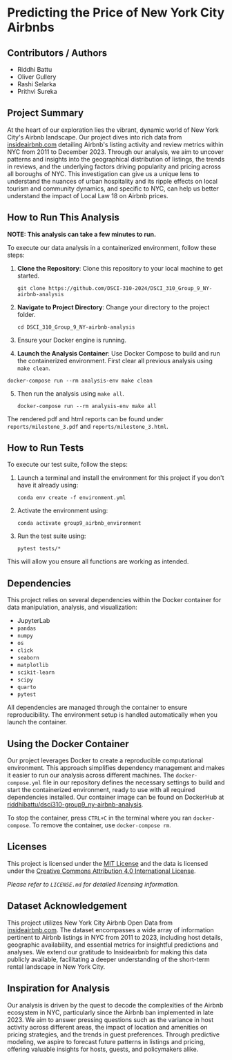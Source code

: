 # Predicting the Price of New York City Airbnbs

## Contributors / Authors
- Riddhi Battu
- Oliver Gullery
- Rashi Selarka
- Prithvi Sureka

## Project Summary
At the heart of our exploration lies the vibrant, dynamic world of New York City's Airbnb landscape. Our project dives into rich data from [insideairbnb.com](http://insideairbnb.com/get-the-data/) detailing Airbnb's listing activity and review metrics within NYC from 2011 to December 2023. Through our analysis, we aim to uncover patterns and insights into the geographical distribution of listings, the trends in reviews, and the underlying factors driving popularity and pricing across all boroughs of NYC. This investigation can give us a unique lens to understand the nuances of urban hospitality and its ripple effects on local tourism and community dynamics, and specific to NYC, can help us better understand the impact of Local Law 18 on Airbnb prices.

## How to Run This Analysis

**NOTE: This analysis can take a few minutes to run.**

To execute our data analysis in a containerized environment, follow these steps:

1. **Clone the Repository**: Clone this repository to your local machine to get started.
   ```
   git clone https://github.com/DSCI-310-2024/DSCI_310_Group_9_NY-airbnb-analysis
   ```
2. **Navigate to Project Directory**: Change your directory to the project folder.
   ```
   cd DSCI_310_Group_9_NY-airbnb-analysis
   ```
3. Ensure your Docker engine is running.

4.  **Launch the Analysis Container**: Use Docker Compose to build and run the containerized environment. First clear all previous analysis using `make clean`.
   ```
   docker-compose run --rm analysis-env make clean
   ```
5. Then run the analysis using `make all`.
   ```
   docker-compose run --rm analysis-env make all
   ```

The rendered pdf and html reports can be found under `reports/milestone_3.pdf` and `reports/milestone_3.html`.

## How to Run Tests

To execute our test suite, follow the steps:

1. Launch a terminal and install the environment for this project if you don't have it already using:
   ```
   conda env create -f environment.yml
   ```
2. Activate the environment using:
   ```
   conda activate group9_airbnb_environment
   ```
3. Run the test suite using:
   ```
   pytest tests/*
   ```

This will allow you ensure all functions are working as intended.

## Dependencies

This project relies on several dependencies within the Docker container for data manipulation, analysis, and visualization:
- JupyterLab
- `pandas`
- `numpy`
- `os`
- `click`
- `seaborn`
- `matplotlib`
- `scikit-learn`
- `scipy`
- `quarto`
- `pytest`

All dependencies are managed through the container to ensure reproducibility. The environment setup is handled automatically when you launch the container.

## Using the Docker Container

Our project leverages Docker to create a reproducible computational environment. This approach simplifies dependency management and makes it easier to run our analysis across different machines. The `docker-compose.yml` file in our repository defines the necessary settings to build and start the containerized environment, ready to use with all required dependencies installed. Our container image can be found on DockerHub at [riddhibattu/dsci310-group9_ny-airbnb-analysis](https://hub.docker.com/r/riddhibattu/dsci310-group9_ny-airbnb-analysis).

To stop the container, press `CTRL+C` in the terminal where you ran `docker-compose`. To remove the container, use `docker-compose rm`.

## Licenses

This project is licensed under the [MIT License](./LICENSE) and the data is licensed under the [Creative Commons Attribution 4.0 International License](./LICENSE).

_Please refer to `LICENSE.md` for detailed licensing information._

## Dataset Acknowledgement

This project utilizes New York City Airbnb Open Data from [insideairbnb.com](http://insideairbnb.com/get-the-data/). The dataset encompasses a wide array of information pertinent to Airbnb listings in NYC from 2011 to 2023, including host details, geographic availability, and essential metrics for insightful predictions and analyses. We extend our gratitude to Insideairbnb for making this data publicly available, facilitating a deeper understanding of the short-term rental landscape in New York City.

## Inspiration for Analysis

Our analysis is driven by the quest to decode the complexities of the Airbnb ecosystem in NYC, particularly since the Airbnb ban implemented in late 2023. We aim to answer pressing questions such as the variance in host activity across different areas, the impact of location and amenities on pricing strategies, and the trends in guest preferences. Through predictive modeling, we aspire to forecast future patterns in listings and pricing, offering valuable insights for hosts, guests, and policymakers alike. 
